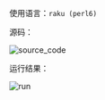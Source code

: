 使用语言：`raku (perl6)`

源码：

![source_code](https://github.com/mizu-bai/HelloWorldContest/blob/master/mizu-bai/source_code.png)

运行结果：

![run](https://github.com/mizu-bai/HelloWorldContest/blob/master/mizu-bai/run.png)
